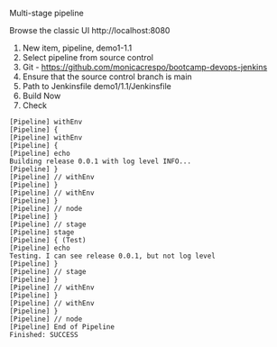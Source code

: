 Multi-stage pipeline 

Browse the classic UI http://localhost:8080

1. New item, pipeline, demo1-1.1
2. Select pipeline from source control
3. Git - https://github.com/monicacrespo/bootcamp-devops-jenkins
4. Ensure that the source control branch is main
5. Path to Jenkinsfile demo1/1.1/Jenkinsfile
6. Build Now
7. Check
```
[Pipeline] withEnv
[Pipeline] {
[Pipeline] withEnv
[Pipeline] {
[Pipeline] echo
Building release 0.0.1 with log level INFO...
[Pipeline] }
[Pipeline] // withEnv
[Pipeline] }
[Pipeline] // withEnv
[Pipeline] }
[Pipeline] // node
[Pipeline] }
[Pipeline] // stage
[Pipeline] stage
[Pipeline] { (Test)
[Pipeline] echo
Testing. I can see release 0.0.1, but not log level
[Pipeline] }
[Pipeline] // stage
[Pipeline] }
[Pipeline] // withEnv
[Pipeline] }
[Pipeline] // withEnv
[Pipeline] }
[Pipeline] // node
[Pipeline] End of Pipeline
Finished: SUCCESS
```